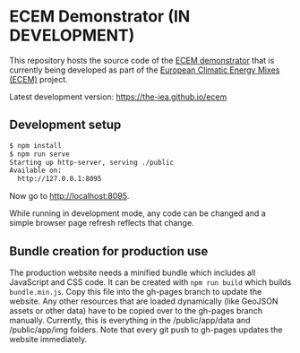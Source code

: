 # ECEM Demonstrator (IN DEVELOPMENT)

This repository hosts the source code of the [ECEM demonstrator](https://the-iea.github.io/ecem) that is currently being developed as part of the [European Climatic Energy Mixes (ECEM)](http://climate.copernicus.eu/ecem-european-climatic-energy-mixes) project.

Latest development version: https://the-iea.github.io/ecem

## Development setup

```bash
$ npm install
$ npm run serve
Starting up http-server, serving ./public
Available on:
  http://127.0.0.1:8095
```

Now go to <http://localhost:8095>.

While running in development mode, any code can be changed and a simple browser page refresh reflects that change.

## Bundle creation for production use

The production website needs a minified bundle which includes all JavaScript and CSS code. It can be created with `npm run build` which builds `bundle.min.js`. Copy this file into the gh-pages branch to update the website. Any other resources that are loaded dynamically (like GeoJSON assets or other data) have to be copied over to the gh-pages branch manually. Currently, this is everything in the /public/app/data and /public/app/img folders. Note that every git push to gh-pages updates the website immediately.
